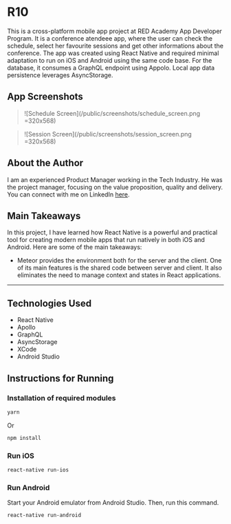 # R10

This is a cross-platform mobile app project at RED Academy App Developer Program. It is a conference atendeee app, where the user can check the schedule, select her favourite sessions and get other informations about the conference. The app was created using React Native and required minimal adaptation to run on iOS and Android using the same code base. For the database, it consumes a GraphQL endpoint using Appolo. Local app data persistence leverages AsyncStorage.

## App Screenshots

> ![Schedule Screen](/public/screenshots/schedule_screen.png =320x568)

> ![Session Screen](/public/screenshots/session_screen.png =320x568)

## About the Author

I am an experienced Product Manager working in the Tech Industry. He was the project manager, focusing on the value proposition, quality and delivery. You can connect with me on LinkedIn [here](https://www.linkedin.com/in/andre-marques-moura).

## Main Takeaways

In this project, I have learned how React Native is a powerful and practical tool for creating modern mobile apps that run natively in both iOS and Android. Here are some of the main takeaways:

- Meteor provides the environment both for the server and the client. One of its main features is the shared code between server and client. It also eliminates the need to manage context and states in React applications.

---

## Technologies Used

- React Native
- Apollo
- GraphQL
- AsyncStorage
- XCode
- Android Studio

## Instructions for Running

### Installation of required modules

```bash
yarn
```

Or

```bash
npm install
```

### Run iOS

```bash
react-native run-ios
```

### Run Android

Start your Android emulator from Android Studio. Then, run this command.

```bash
react-native run-android
```
